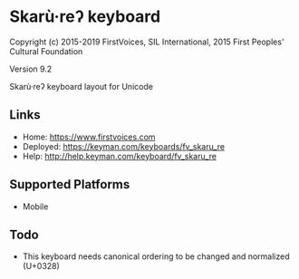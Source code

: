 Skarù·reʔ keyboard
======================

Copyright (c) 2015-2019 FirstVoices, SIL International, 2015 First Peoples' Cultural Foundation

Version 9.2

Skarù·reʔ keyboard layout for Unicode

Links
-----

 * Home:     <https://www.firstvoices.com>
 * Deployed: <https://keyman.com/keyboards/fv_skaru_re>
 * Help:     <http://help.keyman.com/keyboard/fv_skaru_re>
 
Supported Platforms
-------------------

 * Mobile

Todo
----

 * This keyboard needs canonical ordering to be changed and normalized (U+0328)
